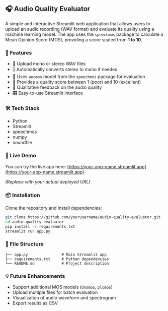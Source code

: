 ## 🎧 Audio Quality Evaluator

A simple and interactive Streamlit web application that allows users to upload an audio recording (WAV format) and evaluate its quality using a machine learning model. The app uses the `speechmos` package to calculate a Mean Opinion Score (MOS), providing a score scaled from **1 to 10**.

### 🌟 Features

- 📂 Upload mono or stereo WAV files
- 🎚️ Automatically converts stereo to mono if needed
- 🧠 Uses `aecmos` model from the `speechmos` package for evaluation
- 🔢 Provides a quality score between 1 (poor) and 10 (excellent)
- 🧾 Qualitative feedback on the audio quality
- 🎛️ Easy-to-use Streamlit interface

### 🛠️ Tech Stack

- Python
- Streamlit
- speechmos
- numpy
- soundfile

### 🚀 Live Demo

You can try the live app here: [https://your-app-name.streamlit.app](https://your-app-name.streamlit.app)

*(Replace with your actual deployed URL)*

### 📦 Installation

Clone the repository and install dependencies:

```bash
git clone https://github.com/yourusername/audio-quality-evaluator.git
cd audio-quality-evaluator
pip install -r requirements.txt
streamlit run app.py
```

### 📁 File Structure

```
├── app.py               # Main Streamlit app
├── requirements.txt     # Python dependencies
└── README.md            # Project description
```

### 💡 Future Enhancements

- Support additional MOS models (`dnsmos`, `plcmos`)
- Upload multiple files for batch evaluation
- Visualization of audio waveform and spectrogram
- Export results as CSV

